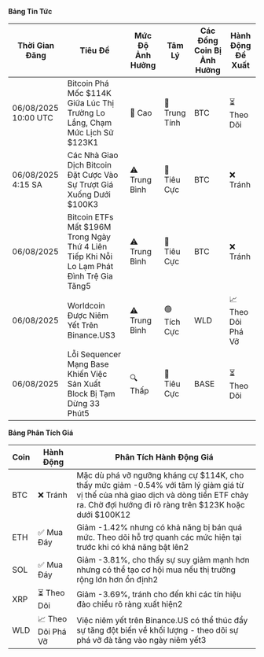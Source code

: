 **Bảng Tin Tức**

| Thời Gian Đăng | Tiêu Đề | Mức Độ Ảnh Hưởng | Tâm Lý | Các Đồng Coin Bị Ảnh Hưởng | Hành Động Đề Xuất |
|------------------|----------|--------|-----------|------------------|------------------|
| 06/08/2025 10:00 UTC | Bitcoin Phá Mốc $114K Giữa Lúc Thị Trường Lo Lắng, Chạm Mức Lịch Sử $123K1 | 🚨 Cao | 🔵 Trung Tính | BTC | ⏳ Theo Dõi |
| 06/08/2025 4:15 SA | Các Nhà Giao Dịch Bitcoin Đặt Cược Vào Sự Trượt Giá Xuống Dưới $100K3 | ⚠️ Trung Bình | 🔴 Tiêu Cực | BTC | ❌ Tránh |
| 06/08/2025 | Bitcoin ETFs Mất $196M Trong Ngày Thứ 4 Liên Tiếp Khi Nỗi Lo Lạm Phát Đình Trệ Gia Tăng5 | ⚠️ Trung Bình | 🔴 Tiêu Cực | BTC | ❌ Tránh |
| 06/08/2025 | Worldcoin Được Niêm Yết Trên Binance.US3 | ⚠️ Trung Bình | 🟢 Tích Cực | WLD | 📈 Theo Dõi Phá Vỡ |
| 06/08/2025 | Lỗi Sequencer Mạng Base Khiến Việc Sản Xuất Block Bị Tạm Dừng 33 Phút5 | 🔍 Thấp | 🔴 Tiêu Cực | BASE | ⏳ Theo Dõi |

**Bảng Phân Tích Giá**

| Coin | Hành Động | Phân Tích Hành Động Giá |
|------|--------|---------------------|
| BTC | ❌ Tránh | Mặc dù phá vỡ ngưỡng kháng cự $114K, cho thấy mức giảm -0.54% với tâm lý giảm giá từ vị thế của nhà giao dịch và dòng tiền ETF chảy ra. Chờ đợi hướng đi rõ ràng trên $123K hoặc dưới $100K12 |
| ETH | ✅ Mua Đáy | Giảm -1.42% nhưng có khả năng bị bán quá mức. Theo dõi hỗ trợ quanh các mức hiện tại trước khi có khả năng bật lên2 |
| SOL | ✅ Mua Đáy | Giảm -3.81%, cho thấy sự suy giảm mạnh hơn nhưng có thể tạo cơ hội mua nếu thị trường rộng lớn hơn ổn định2 |
| XRP | ⏳ Theo Dõi | Giảm -3.69%, tránh cho đến khi các tín hiệu đảo chiều rõ ràng xuất hiện2 |
| WLD | 📈 Theo Dõi Phá Vỡ | Việc niêm yết trên Binance.US có thể thúc đẩy sự tăng đột biến về khối lượng - theo dõi sự phá vỡ đà tăng vào ngày niêm yết3 |
